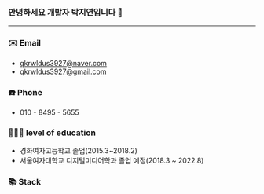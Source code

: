 ### 안녕하세요 개발자 박지연입니다 👋
---------------------------------------

### ✉️ Email

- qkrwldus3927@naver.com
- qkrwldus3927@gmail.com

### ☎️ Phone

- 010 - 8495 - 5655

### 👩🏻‍🎓 level of education

- 경화여자고등학교 졸업(2015.3~2018.2)
- 서울여자대학교 디지털미디어학과 졸업 예정(2018.3 ~ 2022.8)

### 📚 Stack
